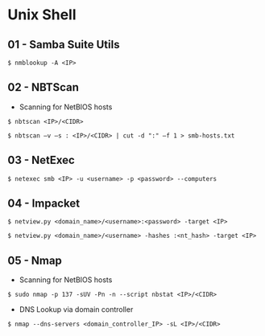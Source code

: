 # Unix Shell

## 01 - Samba Suite Utils

`$ nmblookup -A <IP>`

## 02 - NBTScan

- Scanning for NetBIOS hosts

```
$ nbtscan <IP>/<CIDR>

$ nbtscan –v –s : <IP>/<CIDR> | cut -d ":" –f 1 > smb-hosts.txt
```

## 03 - NetExec

`$ netexec smb <IP> -u <username> -p <password> --computers`

## 04 - Impacket

```
$ netview.py <domain_name>/<username>:<password> -target <IP>

$ netview.py <domain_name>/<username> -hashes :<nt_hash> -target <IP>
```

## 05 - Nmap

- Scanning for NetBIOS hosts

`$ sudo nmap -p 137 -sUV -Pn -n --script nbstat <IP>/<CIDR>`

- DNS Lookup via domain controller

`$ nmap --dns-servers <domain_controller_IP> -sL <IP>/<CIDR>`
